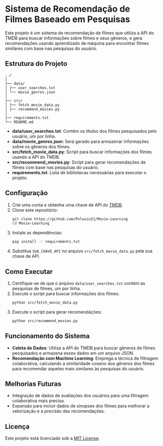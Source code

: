 # Sistema de Recomendação de Filmes Baseado em Pesquisas

Este projeto é um sistema de recomendação de filmes que utiliza a API do TMDB para buscar informações sobre filmes e seus gêneros, e gera recomendações usando aprendizado de máquina para encontrar filmes similares com base nas pesquisas do usuário.

## Estrutura do Projeto

```
../
│
├── data/
│ ├── user_searches.txt
│ └── movie_genres.json
│
├── src/
│ ├── fetch_movie_data.py
│ ├── recommend_movies.py
│
├── requirements.txt
└── README.md
```


- **data/user_searches.txt**: Contém os títulos dos filmes pesquisados pelo usuário, um por linha.
- **data/movie_genres.json**: Será gerado para armazenar informações sobre os gêneros dos filmes.
- **src/fetch_movie_data.py**: Script para buscar informações dos filmes usando a API do TMDB.
- **src/recommend_movies.py**: Script para gerar recomendações de filmes com base nas pesquisas do usuário.
- **requirements.txt**: Lista de bibliotecas necessárias para executar o projeto.

## Configuração

1. Crie uma conta e obtenha uma chave de API do [TMDB](https://www.themoviedb.org/).
2. Clone este repositório:
    ```bash
    git clone https://github.com/Poluxin21/Movie-Learning
    cd Movie-Learning
    ```
3. Instale as dependências:
    ```bash
    pip install -r requirements.txt
    ```
4. Substitua `SUA_CHAVE_API` no arquivo `src/fetch_movie_data.py` pela sua chave de API.

## Como Executar

1. Certifique-se de que o arquivo `data/user_searches.txt` contém as pesquisas de filmes, um por linha.
2. Execute o script para buscar informações dos filmes:
    ```bash
    python src/fetch_movie_data.py
    ```
3. Execute o script para gerar recomendações:
    ```bash
    python src/recommend_movies.py
    ```

## Funcionamento do Sistema

- **Coleta de Dados**: Utiliza a API do TMDB para buscar gêneros de filmes pesquisados e armazena esses dados em um arquivo JSON.
- **Recomendação com Machine Learning**: Emprega a técnica de filtragem colaborativa, calculando a similaridade coseno dos gêneros dos filmes para recomendar aqueles mais similares às pesquisas do usuário.

## Melhorias Futuras

- Integração de dados de avaliações dos usuários para uma filtragem colaborativa mais precisa.
- Expansão para incluir dados de sinopses dos filmes para melhorar a vetorização e a precisão das recomendações.

## Licença

Este projeto está licenciado sob a [MIT License](LICENSE).
